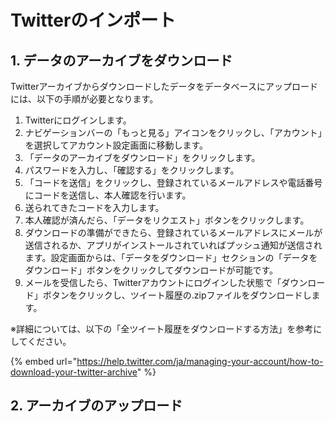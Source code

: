 # Twitterのインポート

## 1. データのアーカイブをダウンロード

Twitterアーカイブからダウンロードしたデータをデータベースにアップロードには、以下の手順が必要となります。

1. Twitterにログインします。
2. ナビゲーションバーの「もっと見る」アイコンをクリックし、「アカウント」を選択してアカウント設定画面に移動します。
3. 「データのアーカイブをダウンロード」をクリックします。
4. パスワードを入力し、「確認する」をクリックします。
5. 「コードを送信」をクリックし、登録されているメールアドレスや電話番号にコードを送信し、本人確認を行います。
6. 送られてきたコードを入力します。
7. 本人確認が済んだら、「データをリクエスト」ボタンをクリックします。
8. ダウンロードの準備ができたら、登録されているメールアドレスにメールが送信されるか、アプリがインストールされていればプッシュ通知が送信されます。設定画面からは、「データをダウンロード」セクションの「データをダウンロード」ボタンをクリックしてダウンロードが可能です。
9. メールを受信したら、Twitterアカウントにログインした状態で「ダウンロード」ボタンをクリックし、ツイート履歴の.zipファイルをダウンロードします。

※詳細については、以下の「全ツイート履歴をダウンロードする方法」を参考にしてください。

{% embed url="https://help.twitter.com/ja/managing-your-account/how-to-download-your-twitter-archive" %}

## 2. アーカイブのアップロード





